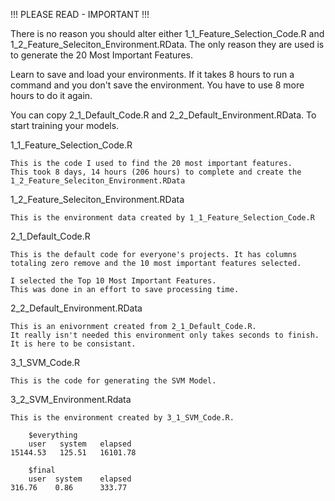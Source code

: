 !!! PLEASE READ - IMPORTANT !!!

There is no reason you should alter either 1_1_Feature_Selection_Code.R and 1_2_Feature_Seleciton_Environment.RData.
The only reason they are used is to generate the 20 Most Important Features.

Learn to save and load your environments. If it takes 8 hours to run a command and you don't save the environment.
You have to use 8 more hours to do it again.

You can copy 2_1_Default_Code.R and 2_2_Default_Environment.RData. To start training your models.

1_1_Feature_Selection_Code.R

    This is the code I used to find the 20 most important features.
    This took 8 days, 14 hours (206 hours) to complete and create the 1_2_Feature_Seleciton_Environment.RData

1_2_Feature_Seleciton_Environment.RData

    This is the environment data created by 1_1_Feature_Selection_Code.R

2_1_Default_Code.R

    This is the default code for everyone's projects. It has columns totaling zero remove and the 10 most important features selected.

    I selected the Top 10 Most Important Features.
    This was done in an effort to save processing time.

2_2_Default_Environment.RData

    This is an enivornment created from 2_1_Default_Code.R.
    It really isn't needed this environment only takes seconds to finish. It is here to be consistant.

3_1_SVM_Code.R

    This is the code for generating the SVM Model.

3_2_SVM_Environment.Rdata

    This is the environment created by 3_1_SVM_Code.R.
    
        $everything
        user   system   elapsed 
    15144.53   125.51   16101.78 

        $final
        user  system    elapsed 
    316.76    0.86      333.77
    